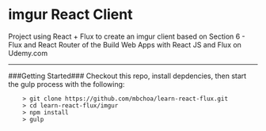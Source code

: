 imgur React Client
====

Project using React + Flux to create an imgur client based on Section 6 - Flux and React Router of the Build Web Apps with React JS and Flux on Udemy.com

---

###Getting Started###
Checkout this repo, install depdencies, then start the gulp process with the following:

```
	> git clone https://github.com/mbchoa/learn-react-flux.git
	> cd learn-react-flux/imgur
	> npm install
	> gulp
```
